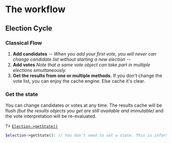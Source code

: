 # The workflow

## Election Cycle

### Classical Flow
1. **Add candidates**
_-- When you add your first vote, you will never can change candidate list without starting a new election --_
1. **Add votes** _Note that a same vote object can take part in multiple elections simultaneously._
1. **Get the results from one or multiple methods.** If you don't change the vote list, you can enjoy the cache engine. Else cache it's clear.

### Get the state
You can change candidates or votes at any time. The results cache will be flush _(but the results objects you get are still available and immutable)_ and the vote interpretation will be re-evaluated.

?> [`Election->getState()`](/Docs/ApiReferences/Election%20Class/public%20Election--getState)
```php
$election->getState(): // You don't need to set a state. This is informational.
```